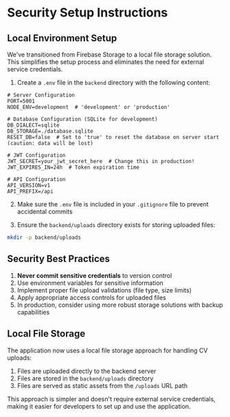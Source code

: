 # Security Setup Instructions

## Local Environment Setup

We've transitioned from Firebase Storage to a local file storage solution. This simplifies the setup process and eliminates the need for external service credentials.

1. Create a `.env` file in the `backend` directory with the following content:

```
# Server Configuration
PORT=5001
NODE_ENV=development  # 'development' or 'production'

# Database Configuration (SQLite for development)
DB_DIALECT=sqlite
DB_STORAGE=./database.sqlite
RESET_DB=false  # Set to 'true' to reset the database on server start (caution: data will be lost)

# JWT Configuration
JWT_SECRET=your_jwt_secret_here  # Change this in production!
JWT_EXPIRES_IN=24h  # Token expiration time

# API Configuration
API_VERSION=v1
API_PREFIX=/api
```

2. Make sure the `.env` file is included in your `.gitignore` file to prevent accidental commits

3. Ensure the `backend/uploads` directory exists for storing uploaded files:
```bash
mkdir -p backend/uploads
```

## Security Best Practices

1. **Never commit sensitive credentials** to version control
2. Use environment variables for sensitive information
3. Implement proper file upload validations (file type, size limits)
4. Apply appropriate access controls for uploaded files
5. In production, consider using more robust storage solutions with backup capabilities

## Local File Storage

The application now uses a local file storage approach for handling CV uploads:
1. Files are uploaded directly to the backend server
2. Files are stored in the `backend/uploads` directory
3. Files are served as static assets from the `/uploads` URL path

This approach is simpler and doesn't require external service credentials, making it easier for developers to set up and use the application. 